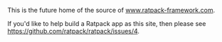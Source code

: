 This is the future home of the source of www.ratpack-framework.com.

If you'd like to help build a Ratpack app as this site, then please see https://github.com/ratpack/ratpack/issues/4.
